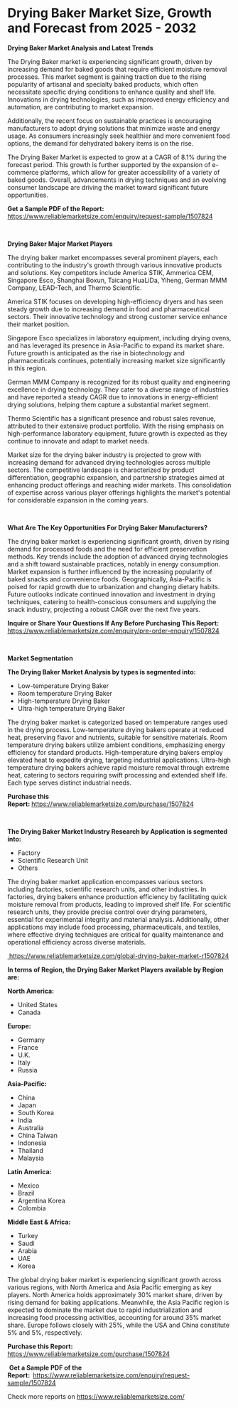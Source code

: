<p><h1>Drying Baker Market Size, Growth and Forecast from 2025 - 2032</h1></p><p><strong>Drying Baker Market Analysis and Latest Trends</strong></p>
<p><p>The Drying Baker market is experiencing significant growth, driven by increasing demand for baked goods that require efficient moisture removal processes. This market segment is gaining traction due to the rising popularity of artisanal and specialty baked products, which often necessitate specific drying conditions to enhance quality and shelf life. Innovations in drying technologies, such as improved energy efficiency and automation, are contributing to market expansion. </p><p>Additionally, the recent focus on sustainable practices is encouraging manufacturers to adopt drying solutions that minimize waste and energy usage. As consumers increasingly seek healthier and more convenient food options, the demand for dehydrated bakery items is on the rise. </p><p>The Drying Baker Market is expected to grow at a CAGR of 8.1% during the forecast period. This growth is further supported by the expansion of e-commerce platforms, which allow for greater accessibility of a variety of baked goods. Overall, advancements in drying techniques and an evolving consumer landscape are driving the market toward significant future opportunities.</p></p>
<p><strong>Get a Sample PDF of the Report:&nbsp;</strong> <a href="https://www.reliablemarketsize.com/enquiry/request-sample/1507824?utm_campaign=2744&utm_medium=2&utm_source=Github&utm_content=ia&utm_term=23032025&utm_id=drying-baker">https://www.reliablemarketsize.com/enquiry/request-sample/1507824</a></p>
<p>&nbsp;</p>
<p><strong>Drying Baker Major Market Players</strong></p>
<p><p>The drying baker market encompasses several prominent players, each contributing to the industry's growth through various innovative products and solutions. Key competitors include America STIK, Ammerica CEM, Singapore Esco, Shanghai Boxun, Taicang HuaLiDa, Yiheng, German MMM Company, LEAD-Tech, and Thermo Scientific.</p><p>America STIK focuses on developing high-efficiency dryers and has seen steady growth due to increasing demand in food and pharmaceutical sectors. Their innovative technology and strong customer service enhance their market position.</p><p>Singapore Esco specializes in laboratory equipment, including drying ovens, and has leveraged its presence in Asia-Pacific to expand its market share. Future growth is anticipated as the rise in biotechnology and pharmaceuticals continues, potentially increasing market size significantly in this region.</p><p>German MMM Company is recognized for its robust quality and engineering excellence in drying technology. They cater to a diverse range of industries and have reported a steady CAGR due to innovations in energy-efficient drying solutions, helping them capture a substantial market segment.</p><p>Thermo Scientific has a significant presence and robust sales revenue, attributed to their extensive product portfolio. With the rising emphasis on high-performance laboratory equipment, future growth is expected as they continue to innovate and adapt to market needs.</p><p>Market size for the drying baker industry is projected to grow with increasing demand for advanced drying technologies across multiple sectors. The competitive landscape is characterized by product differentiation, geographic expansion, and partnership strategies aimed at enhancing product offerings and reaching wider markets. This consolidation of expertise across various player offerings highlights the market's potential for considerable expansion in the coming years.</p></p>
<p>&nbsp;</p>
<p><strong>What Are The Key Opportunities For Drying Baker Manufacturers?</strong></p>
<p><p>The drying baker market is experiencing significant growth, driven by rising demand for processed foods and the need for efficient preservation methods. Key trends include the adoption of advanced drying technologies and a shift toward sustainable practices, notably in energy consumption. Market expansion is further influenced by the increasing popularity of baked snacks and convenience foods. Geographically, Asia-Pacific is poised for rapid growth due to urbanization and changing dietary habits. Future outlooks indicate continued innovation and investment in drying techniques, catering to health-conscious consumers and supplying the snack industry, projecting a robust CAGR over the next five years.</p></p>
<p><strong>Inquire or Share Your Questions If Any Before Purchasing This Report:</strong> <a href="https://www.reliablemarketsize.com/enquiry/pre-order-enquiry/1507824?utm_campaign=2744&utm_medium=2&utm_source=Github&utm_content=ia&utm_term=23032025&utm_id=drying-baker">https://www.reliablemarketsize.com/enquiry/pre-order-enquiry/1507824</a></p>
<p>&nbsp;</p>
<p><strong>Market Segmentation</strong></p>
<p><strong>The Drying Baker Market Analysis by types is segmented into:</strong></p>
<p><ul><li>Low-temperature Drying Baker</li><li>Room temperature Drying Baker</li><li>High-temperature Drying Baker</li><li>Ultra-high temperature Drying Baker</li></ul></p>
<p><p>The drying baker market is categorized based on temperature ranges used in the drying process. Low-temperature drying bakers operate at reduced heat, preserving flavor and nutrients, suitable for sensitive materials. Room temperature drying bakers utilize ambient conditions, emphasizing energy efficiency for standard products. High-temperature drying bakers employ elevated heat to expedite drying, targeting industrial applications. Ultra-high temperature drying bakers achieve rapid moisture removal through extreme heat, catering to sectors requiring swift processing and extended shelf life. Each type serves distinct industrial needs.</p></p>
<p><strong>Purchase this Report:&nbsp;</strong><a href="https://www.reliablemarketsize.com/purchase/1507824?utm_campaign=2744&utm_medium=2&utm_source=Github&utm_content=ia&utm_term=23032025&utm_id=drying-baker">https://www.reliablemarketsize.com/purchase/1507824</a></p>
<p>&nbsp;</p>
<p><strong>The Drying Baker Market Industry Research by Application is segmented into:</strong></p>
<p><ul><li>Factory</li><li>Scientific Research Unit</li><li>Others</li></ul></p>
<p><p>The drying baker market application encompasses various sectors including factories, scientific research units, and other industries. In factories, drying bakers enhance production efficiency by facilitating quick moisture removal from products, leading to improved shelf life. For scientific research units, they provide precise control over drying parameters, essential for experimental integrity and material analysis. Additionally, other applications may include food processing, pharmaceuticals, and textiles, where effective drying techniques are critical for quality maintenance and operational efficiency across diverse materials.</p></p>
<p><a href="https://www.reliablemarketsize.com/global-drying-baker-market-r1507824?utm_campaign=2744&utm_medium=2&utm_source=Github&utm_content=ia&utm_term=23032025&utm_id=drying-baker">&nbsp;https://www.reliablemarketsize.com/global-drying-baker-market-r1507824</a></p>
<p><strong>In terms of Region, the Drying Baker Market Players available by Region are:</strong></p>
<p>
    <p> <strong> North America: </strong>
        <ul>
            <li>United States</li>
            <li>Canada</li>
        </ul>
        </p> 
    <p> <strong> Europe: </strong>
        <ul>
            <li>Germany</li>
            <li>France</li>
            <li>U.K.</li>
            <li>Italy</li>
            <li>Russia</li>
        </ul>
        </p> 
    <p> <strong> Asia-Pacific: </strong>
        <ul>
            <li>China</li>
            <li>Japan</li>
            <li>South Korea</li>
            <li>India</li>
            <li>Australia</li>
            <li>China Taiwan</li>
            <li>Indonesia</li>
            <li>Thailand</li>
            <li>Malaysia</li>
        </ul>
        </p> 
    <p> <strong> Latin America: </strong>
        <ul>
            <li>Mexico</li>
            <li>Brazil</li>
            <li>Argentina Korea</li>
            <li>Colombia</li>
        </ul>
        </p> 
    <p> <strong> Middle East & Africa: </strong>
        <ul>
            <li>Turkey</li>
            <li>Saudi</li>
            <li>Arabia</li>
            <li>UAE</li>
            <li>Korea</li>
        </ul>
    </p>
    </p>
<p><p>The global drying baker market is experiencing significant growth across various regions, with North America and Asia Pacific emerging as key players. North America holds approximately 30% market share, driven by rising demand for baking applications. Meanwhile, the Asia Pacific region is expected to dominate the market due to rapid industrialization and increasing food processing activities, accounting for around 35% market share. Europe follows closely with 25%, while the USA and China constitute 5% and 5%, respectively.</p></p>
<p><strong>Purchase this Report: </strong><a href="https://www.reliablemarketsize.com/purchase/1507824?utm_campaign=2744&utm_medium=2&utm_source=Github&utm_content=ia&utm_term=23032025&utm_id=drying-baker">https://www.reliablemarketsize.com/purchase/1507824</a></p>
<p>&nbsp;<strong>Get a Sample PDF of the Report:&nbsp;&nbsp;</strong><a href="https://www.reliablemarketsize.com/enquiry/request-sample/1507824?utm_campaign=2744&utm_medium=2&utm_source=Github&utm_content=ia&utm_term=23032025&utm_id=drying-baker">https://www.reliablemarketsize.com/enquiry/request-sample/1507824</a></p>
<p><strong></strong></p>
<p>Check more reports on <a href="https://www.reliablemarketsize.com/?utm_campaign=2744&utm_medium=2&utm_source=Github&utm_content=ia&utm_term=23032025&utm_id=drying-baker">https://www.reliablemarketsize.com/</a></p>